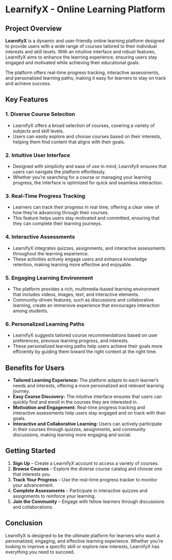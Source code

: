 # LearnifyX - Online Learning Platform

## Project Overview

**LearnifyX** is a dynamic and user-friendly online learning platform designed to provide users with a wide range of courses tailored to their individual interests and skill levels. With an intuitive interface and robust features, LearnifyX aims to enhance the learning experience, ensuring users stay engaged and motivated while achieving their educational goals.

The platform offers real-time progress tracking, interactive assessments, and personalized learning paths, making it easy for learners to stay on track and achieve success.

## Key Features

### 1. **Diverse Course Selection**
   - LearnifyX offers a broad selection of courses, covering a variety of subjects and skill levels.
   - Users can easily explore and choose courses based on their interests, helping them find content that aligns with their goals.

### 2. **Intuitive User Interface**
   - Designed with simplicity and ease of use in mind, LearnifyX ensures that users can navigate the platform effortlessly.
   - Whether you’re searching for a course or managing your learning progress, the interface is optimized for quick and seamless interaction.

### 3. **Real-Time Progress Tracking**
   - Learners can track their progress in real time, offering a clear view of how they’re advancing through their courses.
   - This feature helps users stay motivated and committed, ensuring that they can complete their learning journeys.

### 4. **Interactive Assessments**
   - LearnifyX integrates quizzes, assignments, and interactive assessments throughout the learning experience.
   - These activities actively engage users and enhance knowledge retention, making learning more effective and enjoyable.

### 5. **Engaging Learning Environment**
   - The platform provides a rich, multimedia-based learning environment that includes videos, images, text, and interactive elements.
   - Community-driven features, such as discussions and collaborative learning, create an immersive experience that encourages interaction among students.

### 6. **Personalized Learning Paths**
   - LearnifyX suggests tailored course recommendations based on user preferences, previous learning progress, and interests.
   - These personalized learning paths help users achieve their goals more efficiently by guiding them toward the right content at the right time.

## Benefits for Users

- **Tailored Learning Experience:** The platform adapts to each learner’s needs and interests, offering a more personalized and relevant learning journey.
- **Easy Course Discovery:** The intuitive interface ensures that users can quickly find and enroll in the courses they are interested in.
- **Motivation and Engagement:** Real-time progress tracking and interactive assessments help users stay engaged and on track with their goals.
- **Interactive and Collaborative Learning:** Users can actively participate in their courses through quizzes, assignments, and community discussions, making learning more engaging and social.

## Getting Started

1. **Sign Up** – Create a LearnifyX account to access a variety of courses.
2. **Browse Courses** – Explore the diverse course catalog and choose one that interests you.
3. **Track Your Progress** – Use the real-time progress tracker to monitor your advancement.
4. **Complete Assessments** – Participate in interactive quizzes and assignments to reinforce your learning.
5. **Join the Community** – Engage with fellow learners through discussions and collaborations.

## Conclusion

LearnifyX is designed to be the ultimate platform for learners who want a personalized, engaging, and effective learning experience. Whether you’re looking to improve a specific skill or explore new interests, LearnifyX has everything you need to succeed.
